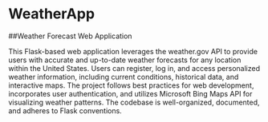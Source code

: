 # WeatherApp
##Weather Forecast Web Application

This Flask-based web application leverages the weather.gov API to provide users with accurate and up-to-date weather forecasts for any location within the United States. Users can register, log in, and access personalized weather information, including current conditions, historical data, and interactive maps. The project follows best practices for web development, incorporates user authentication, and utilizes Microsoft Bing Maps API for visualizing weather patterns. The codebase is well-organized, documented, and adheres to Flask conventions.

